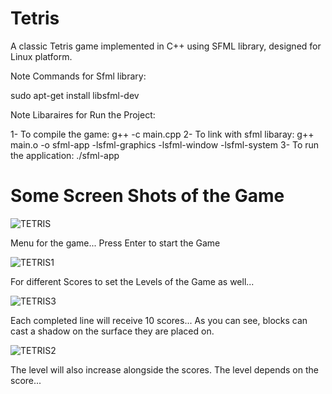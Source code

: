 # Tetris
A classic Tetris game implemented in C++ using SFML library, designed for Linux platform.

Note Commands for Sfml library:

  sudo apt-get install libsfml-dev

Note Libaraires for Run the Project:

  1- To compile the game: g++ -c main.cpp
  2- To link with sfml libaray:  g++ main.o -o sfml-app -lsfml-graphics -lsfml-window -lsfml-system
  3- To run the application:  ./sfml-app

# Some Screen Shots of the Game

![TETRIS](https://github.com/hammadshabbir10/Tetris/assets/114811739/b9e763a0-c14b-4423-a716-2e5f333a0891)

Menu for the game... Press Enter to start the Game

![TETRIS1](https://github.com/hammadshabbir10/Tetris/assets/114811739/a0bdbdbe-5e9d-4276-ba9c-f18039a91248)

For different Scores to set the Levels of the Game as well...

![TETRIS3](https://github.com/hammadshabbir10/Tetris/assets/114811739/c6a68a1f-d62c-4ff6-8202-3eda15640371)

Each completed line will receive 10 scores...
As you can see, blocks can cast a shadow on the surface they are placed on.

![TETRIS2](https://github.com/hammadshabbir10/Tetris/assets/114811739/6a023f3f-c448-4f7b-93a7-3a662f8069ed)

The level will also increase alongside the scores. The level depends on the score...







